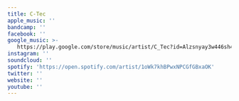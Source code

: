 ```yaml
---
title: C-Tec
apple_music: ''
bandcamp: ''
facebook: ''
google_music: >-
   https://play.google.com/store/music/artist/C_Tec?id=Alzsnyay3w446sh4k46d5n37zw4
instagram: ''
soundcloud: ''
spotify: 'https://open.spotify.com/artist/1oWk7khBPwxNPCGfGBxaOK'
twitter: ''
website: ''
youtube: ''
---
```

